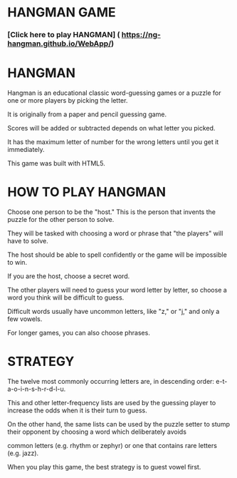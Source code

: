 HANGMAN GAME
============

### [Click here to play HANGMAN] ( https://ng-hangman.github.io/WebApp/)

HANGMAN
=======

Hangman is an educational classic word-guessing games or a puzzle for one or more players by picking the letter. 

It is originally from a paper and pencil guessing game. 

Scores will be added or subtracted depends on what letter you picked. 

It has the maximum letter of number for the wrong letters until you get it immediately. 

This game was built with HTML5.


HOW TO PLAY HANGMAN
===================

Choose one person to be the "host." This is the person that invents the puzzle for the other person to solve. 

They will be tasked with choosing a word or phrase that "the players" will have to solve.

The host should be able to spell confidently or the game will be impossible to win.

If you are the host, choose a secret word. 

The other players will need to guess your word letter by letter, so choose a word you think will be difficult to guess. 

Difficult words usually have uncommon letters, like "z," or "j," and only a few vowels.

For longer games, you can also choose phrases.


STRATEGY
========

The twelve most commonly occurring letters are, in descending order: e-t-a-o-i-n-s-h-r-d-l-u. 

This and other letter-frequency lists are used by the guessing player to increase the odds when it is their turn to guess.

On the other hand, the same lists can be used by the puzzle setter to stump their opponent by choosing a word which deliberately avoids

common letters (e.g. rhythm or zephyr) or one that contains rare letters (e.g. jazz).

When you play this game, the best strategy is to guest vowel first.


